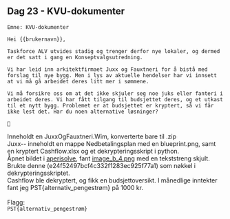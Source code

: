 ## Dag 23 - KVU-dokumenter

```
Emne: KVU-dokumenter

Hei {{brukernavn}},

Taskforce ALV utvides stadig og trenger derfor nye lokaler, og dermed er det satt i gang en Konseptvalgsutredning.

Vi har leid inn arkitektfirmaet Juxx og Fauxtneri for å bistå med forslag til nye bygg. Men i lys av aktuelle hendelser har vi innsett at vi må gå arbeidet deres litt mer i sømmene.

Vi må forsikre oss om at det ikke skjuler seg noe juks eller fanteri i arbeidet deres. Vi har fått tilgang til budsjettet deres, og et utkast til et nytt bygg. Problemet er at budsjettet er kryptert, så vi får ikke lest det. Har du noen alternative løsninger?

📎
```

Inneholdt en JuxxOgFauxtneri.Wim, konverterte bare til .zip\
Juxx-- inneholdt en mappe Nedbetalingsplan med en blueprint.png, samt en kryptert Cashflow.xlsx og et dekrypteringsskript i python.\
Åpnet bildet i [aperisolve](https://www.aperisolve.com), fant [image_b_4.png](image_b_4.png) med en tekststreng skjult. Brukte denne (e24f52497bcf4c332f1283ec925f77a1) som nøkkel i dekrypteringsskriptet.\
Cashflow ble dekryptert, og fikk en budsjettoversikt. I månedlige inntekter fant jeg PST{alternativ_pengestrøm} på 1000 kr.\
\
Flagg:\
`PST{alternativ_pengestrøm}`
